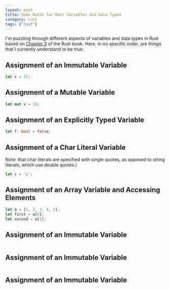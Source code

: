 ```yaml
---
layout: post
title: Some Rules for Rust Variables and Data Types
category: rust
tags: ["rust"]
---
```

I'm puzzling through different aspects of variables and data types in Rust based on [Chapter 3](https://doc.rust-lang.org/book/ch03-02-data-types.html) of the Rust book.  Here, in no specific order, are things that I currently understand to be true:

## Assignment of an Immutable Variable

```rust
let x = 15;
```

## Assignment of a Mutable Variable

```rust
let mut x = 15;
```

## Assignment of an Explicitly Typed Variable

```rust
let f: bool = false;
```

## Assignment of a Char Literal Variable

Note: that char literals are specified with single quotes, as opposed to string literals, which use double quotes.)

```rust
let c = 'z';
```

## Assignment of an Array Variable and Accessing Elements

```rust
let a = [1, 2, 3, 4, 5];
let first = a[0];
let second = a[1];
```

## Assignment of an Immutable Variable

```rust
```

## Assignment of an Immutable Variable

```rust
```

## Assignment of an Immutable Variable

```rust
```


